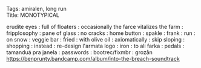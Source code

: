 Tags: amiralen, long run  
Title: MONOTYPICAL  
  
erudite eyes : full of floaters : occasionally the farce vitalizes the farm : fripplosophy : pane of glass : no cracks : home button : spakle : frank : run : on snow : veggie bar : fried : with olive oil : axiomatically : skip sloping : shopping : instead : re-design l'armata logo : iron : to ali farka : pedals : tamanduá pra janela : passwords : bootrec/fixmbr : grozån
<https://benprunty.bandcamp.com/album/into-the-breach-soundtrack>  
